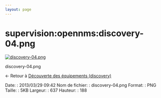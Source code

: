 ```yaml
---
layout: page
---
```


supervision:opennms:discovery-04.png
====================================

[![discovery-04.png](../..//assets/media/supervision/opennms/discovery-04.png@cache=&w=637&h=188 "discovery-04.png")](../..//assets/media/supervision/opennms/discovery-04.png@cache= "Afficher le fichier original")

discovery-04.png

← Retour à [Découverte des équipements
(discovery)](../../../opennms/discovery.html "opennms:discovery")

Date:
:   2013/03/29 09:42
Nom de fichier:
:   discovery-04.png
Format:
:   PNG
Taille:
:   5KB
Largeur:
:   637
Hauteur:
:   188

